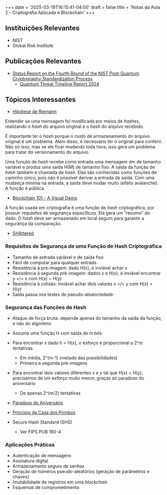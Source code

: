 +++
date = '2025-03-19T16:15:41-04:00'
draft = false
title = 'Notas da Aula 2 - Criptografia Aplicada e Blockchain'
+++

## Instituições Relevantes

- NIST
- Global Risk Institute

## Publicações Relevantes

- [Status Report on the Fourth Round of the NIST Post-Quantum Cryptography Standardization 
  Process](https://csrc.nist.gov/pubs/ir/8545/final)
  - [Quantum Threat Timeline Report 2024](https://globalriskinstitute.org/publication/2024-quantum-threat-timeline-report/)

## Tópicos Interessantes

- [Hipótese de Riemann](https://pt.wikipedia.org/wiki/Hip%C3%B3tese_de_Riemann)

Entender se uma mensagem foi modificada por meios de *hashes*, realizando o *hash* do arquivo 
original e o *hash* do arquivo recebido.

É importante ter o *hash* porque o custo de armazenamento do arquivo original é um problema. Além 
disso, é necessário ter o original para conferir. Não só isso, mas se ele ficar mudando toda hora, 
isso gera um problema para tratar do versionamento do arquivo.

Uma função de *hash* recebe como entrada uma mensagem dm de tamanho variável e produz uma saída H(M) 
de tamanho fixo. A saída da função de *hash* também é chamada de *hash*. Elas são conhecidas como 
funções de caminho único, pois não é possível derivar a entrada da saída. Com uma mudança mínima na 
entrada, a saída deve mudar muito (efeito avalanche). A função é pública.

- [Blockchain 101 - A Visual Demo](https://www.youtube.com/watch?v=_160oMzblY8)

A função usada em criptografia é uma função de *hash* criptográfica, por possuir requisitos de 
segurança específicos. Ela gera um "resumo" do dado. O *hash* deve ser armazenado em local seguro 
para garantir a segurança da comparação.

- [SHAttered](https://shattered.io/)

### Requisitos de Segurança de uma Função de Hash Criptográfica

- Tamanho de entrada variável e de saída fixo
- Fácil de computar para qualquer entrada
- Resistência à pré-imagem: dado H(x), é inviável achar x
- Resistência à segunda pré-imagem: dados x e H(x), é inviável encontrar y =/= x com H(x) = H(y)
- Resistência à colisão: inviável achar dois valores x =/= y com H(x) = H(y)
- Saída passa nos testes de pseudo-aleatoriedade

### Segurança das Funções de Hash

- Ataque de força bruta: depende apenas do tamanho da saída da função, e não do algoritmo
- Assuma uma função H com saída de m bits
- Para encontrar x dado h = H(x), o esforço é proporcional a 2^m tentativas
    - Em média, 2^(m-1) (metade das possibilidades)
    - Primeira e segunda pré-imagens
- Para encontrar dois valores diferentes x e y tal que H(x) = H(y), precisamos de um esforço muito 
  menor, graças ao paradoxo do aniversário
    - De apenas 2^(m/2) tentativas

- [Paradoxo do Aniversário](https://pt.wikipedia.org/wiki/Paradoxo_do_anivers%C3%A1rio)
- [Princípio da Casa dos Pombos](https://pt.wikipedia.org/wiki/Princ%C3%ADpio_da_casa_dos_pombos)
- Secure Hash Standard (SHS)
    - Ver FIPS PUB 180-4

### Aplicações Práticas

- Autenticação de mensagens
- Assinatura digital
- Armazenamento seguro de senhas
- Geração de números pseudo-aleatórios (geração de parâmetros e chaves)
- Imutabilidade de registros em uma *blockchain*
- Esquemas de comprometimento
